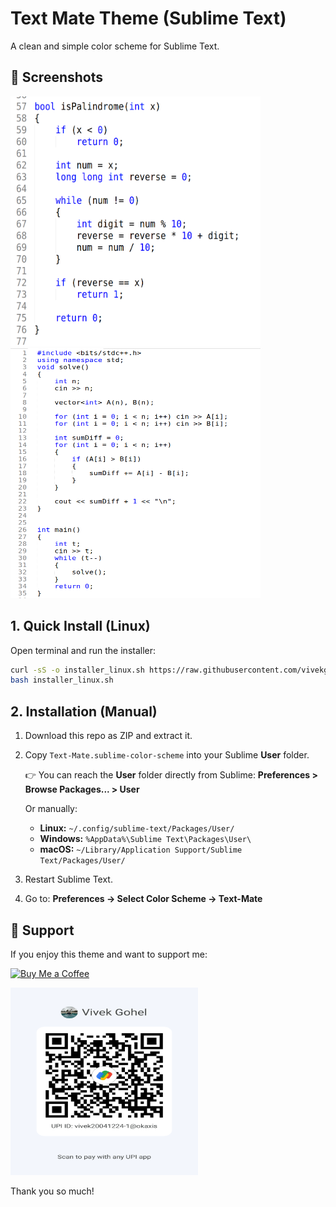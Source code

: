 # Text Mate Theme (Sublime Text)
A clean and simple color scheme for Sublime Text.

## 📸 Screenshots
 
<img src="Screenshot.png" alt="Scan to Pay" width="400" height="400">  <img src="Screenshot-2.png" alt="Scan to Pay" width="400" height="400">



## 1. Quick Install (Linux)

Open terminal and run the installer:

  ```bash
  curl -sS -o installer_linux.sh https://raw.githubusercontent.com/vivekgohel2004/Text-Mate-Theme/main/installer_linux.sh
  bash installer_linux.sh
  ```

## 2. Installation (Manual)

1. Download this repo as ZIP and extract it.

2. Copy `Text-Mate.sublime-color-scheme` into your Sublime **User** folder.

   👉 You can reach the **User** folder directly from Sublime:
   **Preferences > Browse Packages... > User**

   Or manually:

   * **Linux:** `~/.config/sublime-text/Packages/User/`
   * **Windows:** `%AppData%\Sublime Text\Packages\User\`
   * **macOS:** `~/Library/Application Support/Sublime Text/Packages/User/`

3. Restart Sublime Text.

4. Go to:
   **Preferences → Select Color Scheme → Text-Mate**

## 💖 Support

If you enjoy this theme and want to support me:

[![Buy Me a Coffee](https://img.shields.io/badge/Buy%20Me%20a%20Coffee-☕-yellow?style=for-the-badge)](https://buymeacoffee.com/vivekgohel)

<img src="assets/upi-qr.png" alt="Scan to Pay" width="300" height="300">




Thank you so much!


